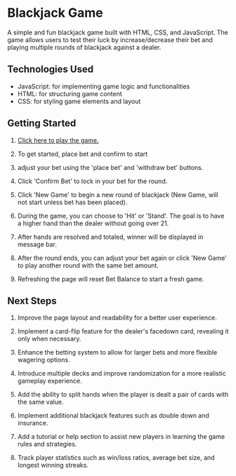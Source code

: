# Blackjack Game

A simple and fun blackjack game built with HTML, CSS, and JavaScript. The game allows users to test their luck by increase/decrease their bet and playing multiple rounds of blackjack against a dealer.

## Technologies Used

- JavaScript: for implementing game logic and functionalities
- HTML: for structuring game content
- CSS: for styling game elements and layout

## Getting Started

1. [Click here to play the game.](https://carlosm22700.github.io/blackjack-project-one/)

2. To get started, place bet and confirm to start

3. adjust your bet using the 'place bet' and 'withdraw bet' buttons.

4. Click 'Confirm Bet' to lock in your bet for the round.

5. Click 'New Game' to begin a new round of blackjack (New Game, will not start unless bet has been placed).

6. During the game, you can choose to 'Hit' or 'Stand'. The goal is to have a higher hand than the dealer without going over 21.

7. After hands are resolved and totaled, winner will be displayed in message bar.

8. After the round ends, you can adjust your bet again or click 'New Game' to play another round with the same bet amount.

9. Refreshing the page will reset Bet Balance to start a fresh game.

## Next Steps

1. Improve the page layout and readability for a better user experience.

2. Implement a card-flip feature for the dealer's facedown card, revealing it only when necessary.

3. Enhance the betting system to allow for larger bets and more flexible wagering options.

4. Introduce multiple decks and improve randomization for a more realistic gameplay experience.

5. Add the ability to split hands when the player is dealt a pair of cards with the same value.

6. Implement additional blackjack features such as double down and insurance.

7. Add a tutorial or help section to assist new players in learning the game rules and strategies.

8. Track player statistics such as win/loss ratios, average bet size, and longest winning streaks.

